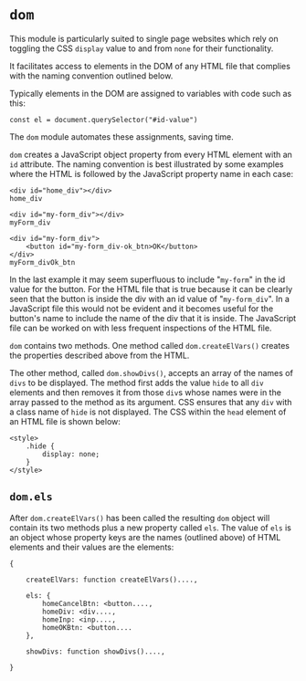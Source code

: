 # `dom`

This module is particularly suited to single page websites which rely on toggling the CSS `display` value to and from `none` for their functionality.

It facilitates access to elements in the DOM of any HTML file that complies with the naming convention outlined below.

Typically elements in the DOM are assigned to variables with code such as this:

`const el = document.querySelector("#id-value")`

The `dom` module automates these assignments, saving time.

`dom` creates a JavaScript object property from every HTML element with an `id` attribute. The naming convention is best illustrated by some examples where the HTML is followed by the JavaScript property name in each case:

```
<div id="home_div"></div>
home_div

<div id="my-form_div"></div>
myForm_div

<div id="my-form_div">
    <button id="my-form_div-ok_btn>OK</button>
</div>
myForm_divOk_btn
```

In the last example it may seem superfluous to include "`my-form`" in the id value for the button. For the HTML file that is true because it can be clearly seen that the button is inside the div with an id value of "`my-form_div`". In a JavaScript file this would not be evident and it becomes useful for the button's name to include the name of the div that it is inside. The JavaScript file can be worked on with less frequent inspections of the HTML file.

`dom` contains two methods. One method called `dom.createElVars()` creates the properties described above from the HTML.

The other method, called `dom.showDivs()`, accepts an array of the names of `divs` to be displayed. The method first adds the value `hide` to all `div` elements and then removes it from those `div`s whose names were in the array passed to the method as its argument. CSS ensures that any `div` with a class name of `hide` is not displayed. The CSS within the `head` element of an HTML file is shown below:

```
<style>
    .hide {
        display: none;
    }
</style>
```

## `dom.els`

After `dom.createElVars()` has been called the resulting `dom` object will contain  its two methods plus a new property called `els`. The value of `els` is an object whose property keys are the names (outlined above) of HTML elements and their values are the elements:

```
{

    createElVars: function createElVars()....,

    els: {
        homeCancelBtn: <button....,
        homeDiv: <div....,
        homeInp: <inp....,
        homeOKBtn: <button....
    },

    showDivs: function showDivs()....,

}
```
